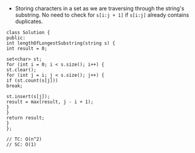 ​
- Storing characters in a set as we are traversing through the string's substring. No need to check for `s[i:j + 1]` if `s[i:j]` already contains duplicates.
​
```
class Solution {
public:
int lengthOfLongestSubstring(string s) {
int result = 0;
​
set<char> st;
for (int i = 0; i < s.size(); i++) {
st.clear();
for (int j = i; j < s.size(); j++) {
if (st.count(s[j]))
break;
​
st.insert(s[j]);
result = max(result, j - i + 1);
}
}
return result;
}
};
​
// TC: O(n^2)
// SC: O(1)
```